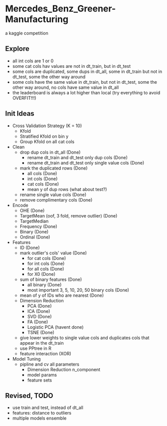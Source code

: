 # Mercedes_Benz_Greener-Manufacturing
a kaggle competition

## Explore
  - all int cols are 1 or 0
  - some cat cols hav values are not in dt_train, but in dt_test
  - some cols are duplicated, some dups in dt_all, some in dt_train but not in dt_test, some the other way around
  - some cols have the same value in dt_train, but not in dt_test, some the other way around, no cols have same value in dt_all
  - the leaderboard is always a lot higher than local (try everything to avoid OVERFIT!!!)

## Init Ideas
  - Cross Validation Strategy (K = 10)
    - Kfold
    - Stratified Kfold on bin y
    - Group Kfold on all cat cols
  - Clean
    - drop dup cols in dt_all (Done)
      - rename dt_train and dt_test only dup cols (Done)
      - rename dt_train and dt_test only single value cols (Done)
    - mark the duplicated rows (Done)
      - all cols (Done)
      - int cols (Done)
      - cat cols (Done)
      - mean y of dup rows (what about test?)
    - rename single value cols (Done)
    - remove complimentary cols (Done)
   - Encode
     - OHE (Done)
     - TargetMean (oof, 3 fold, remove outlier) (Done)
     - TargetMedian
     - Frequency (Done)
     - Binary (Done)
     - Ordinal (Done)
  - Features
    - ID (Done)
    - mark outlier's cols' value (Done)
      - for cat cols (Done)
      - for int cols (Done)
      - for all cols (Done)
      - for X0 (Done)
    - sum of binary features (Done)
      - all binary (Done)
      - most important 3, 5, 10, 20, 50 binary cols (Done)
    - mean of y of IDs who are nearest (Done)
    - Dimension Reduction
      - PCA (Done)
      - ICA (Done)
      - SVD (Done)
      - FA (Done)
      - Logistic PCA (havent done)
      - TSNE (Done)
    - give lower weights to single value cols and duplicates cols that appear in the dt_train
    - use PPtree in R
    - feature interaction (XOR)
  - Model Tuning
    - pipline and cv all parameters
      - Dimension Reduction n_component
      - model params
      - feature sets
## Revised, TODO
- use train and test, instead of dt_all
- features: distance to outliers
- multiple models ensemble

